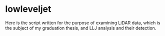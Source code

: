 # lowleveljet
Here is the script written for the purpose of examining LiDAR data, which is the subject of my graduation thesis, and LLJ analysis and their detection.
